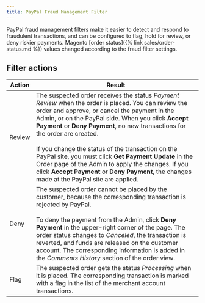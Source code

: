 ```yaml
---
title: PayPal Fraud Management Filter
---
```


PayPal fraud management filters make it easier to detect and respond to fraudulent transactions, and can be configured to flag, hold for review, or deny riskier payments. Magento [order status]({% link sales/order-status.md %}) values changed according to the fraud filter settings.

## Filter actions

| Action | Result|
| --- | --- |
| Review | The suspected order receives the status _Payment Review_ when the order is placed. You can review the order and approve, or cancel the payment in the Admin, or on the PayPal side. When you click **Accept Payment** or **Deny Payment**, no new transactions for the order are created. <br/><br/>If you change the status of the transaction on the PayPal site, you must click **Get Payment Update** in the Order page of the Admin to apply the changes. If you click **Accept Payment** or **Deny Payment**, the changes made at the PayPal site are applied. |
| Deny | The suspected order cannot be placed by the customer, because the corresponding transaction is rejected by PayPal. <br/><br/>To deny the payment from the Admin, click **Deny Payment** in the upper-right corner of the page. The order status changes to _Canceled_, the transaction is reverted, and funds are released on the customer account. The corresponding information is added in the _Comments History_ section of the order view. |
| Flag | The suspected order gets the status _Processing_ when it is placed. The corresponding transaction is marked with a flag in the list of the merchant account transactions. |
